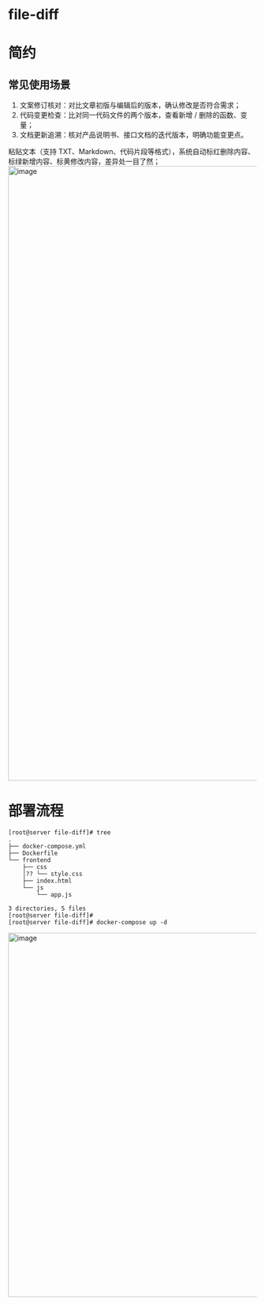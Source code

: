 # file-diff

# 简约

## 常见使用场景

1. 文案修订核对：对比文章初版与编辑后的版本，确认修改是否符合需求；
2. 代码变更检查：比对同一代码文件的两个版本，查看新增 / 删除的函数、变量；
3. 文档更新追溯：核对产品说明书、接口文档的迭代版本，明确功能变更点。

粘贴文本（支持 TXT、Markdown、代码片段等格式），系统自动标红删除内容、标绿新增内容、标黄修改内容，差异处一目了然；
<img width="2217" height="1245" alt="image" src="https://github.com/user-attachments/assets/26779343-0a4d-44de-bb70-757a01977700" />



# 部署流程

```apl
[root@server file-diff]# tree
.
├── docker-compose.yml
├── Dockerfile
└── frontend
    ├── css
    │?? └── style.css
    ├── index.html
    └── js
        └── app.js

3 directories, 5 files
[root@server file-diff]# 
[root@server file-diff]# docker-compose up -d
```
<img width="1617" height="738" alt="image" src="https://github.com/user-attachments/assets/85db4a4f-4f4b-470b-86ec-c2d139f073fc" />


